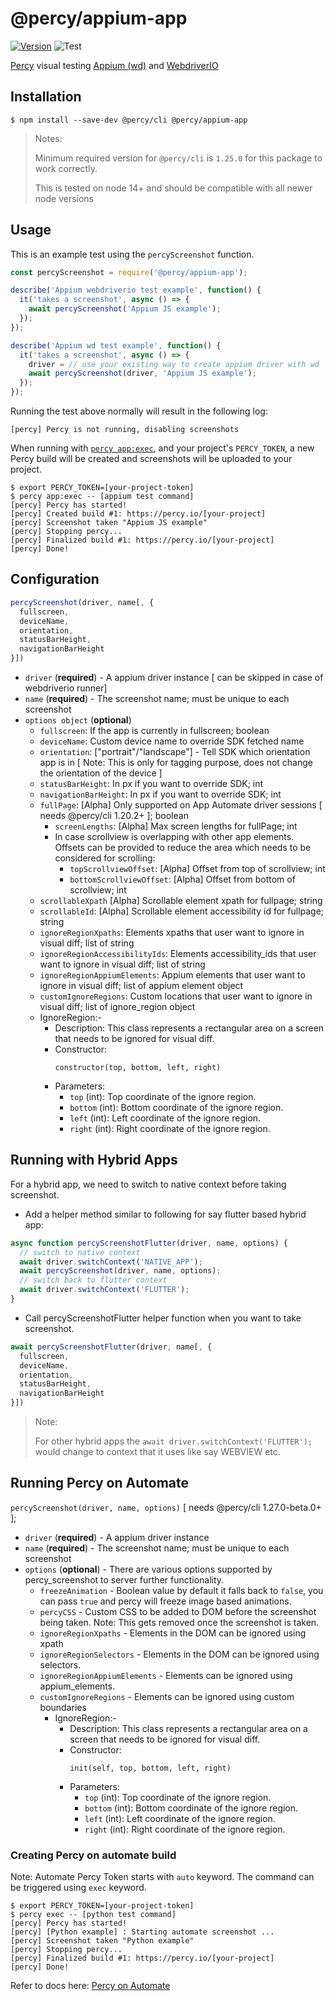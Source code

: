 # @percy/appium-app
[![Version](https://img.shields.io/npm/v/@percy/appium-app.svg)](https://npmjs.org/package/@percy/appium-app)
![Test](https://github.com/percy/percy-appium-js/workflows/Test/badge.svg)

[Percy](https://percy.io) visual testing [Appium (wd)](https://www.npmjs.com/package/wd) and [WebdriverIO](https://webdriver.io/docs/appium-service/)

## Installation

```sh-session
$ npm install --save-dev @percy/cli @percy/appium-app
```
> Notes: 
>
> Minimum required version for `@percy/cli` is `1.25.0` for this package to work correctly.
>
> This is tested on node 14+ and should be compatible with all newer node versions

## Usage

This is an example test using the `percyScreenshot` function.

```js
const percyScreenshot = require('@percy/appium-app');

describe('Appium webdriverio test example', function() {
  it('takes a screenshot', async () => {
    await percyScreenshot('Appium JS example');
  });
});

describe('Appium wd test example', function() {
  it('takes a screenshot', async () => {
    driver = // use your existing way to create appium driver with wd
    await percyScreenshot(driver, 'Appium JS example');
  });
});
```

Running the test above normally will result in the following log:

```sh-session
[percy] Percy is not running, disabling screenshots
```

When running with [`percy
app:exec`](https://github.com/percy/cli/tree/master/packages/cli-exec#app-exec), and your project's
`PERCY_TOKEN`, a new Percy build will be created and screenshots will be uploaded to your project.

```sh-session
$ export PERCY_TOKEN=[your-project-token]
$ percy app:exec -- [appium test command]
[percy] Percy has started!
[percy] Created build #1: https://percy.io/[your-project]
[percy] Screenshot taken "Appium JS example"
[percy] Stopping percy...
[percy] Finalized build #1: https://percy.io/[your-project]
[percy] Done!
```

## Configuration

```js
percyScreenshot(driver, name[, {
  fullscreen,
  deviceName,
  orientation,
  statusBarHeight,
  navigationBarHeight
}])
```

- `driver` (**required**) - A appium driver instance [ can be skipped in case of webdriverio runner]
- `name` (**required**) - The screenshot name; must be unique to each screenshot
- `options object` (**optional**) 
  - `fullscreen`: If the app is currently in fullscreen; boolean
  - `deviceName`: Custom device name to override SDK fetched name
  - `orientation`: ["portrait"/"landscape"] - Tell SDK which orientation app is in [ Note: This is only for tagging purpose, does not change the orientation of the device ]
  - `statusBarHeight`: In px if you want to override SDK; int
  - `navigationBarHeight`: In px if you want to override SDK; int
  - `fullPage`: [Alpha] Only supported on App Automate driver sessions [ needs @percy/cli 1.20.2+ ]; boolean
    - `screenLengths`: [Alpha] Max screen lengths for fullPage; int
    - In case scrollview is overlapping with other app elements. Offsets can be provided to reduce the area which needs to be considered for scrolling:
      - `topScrollviewOffset`: [Alpha] Offset from top of scrollview; int
      - `bottomScrollviewOffset`: [Alpha] Offset from bottom of scrollview; int
  - `scrollableXpath` [Alpha] Scrollable element xpath for fullpage; string
  - `scrollableId`: [Alpha] Scrollable element accessibility id for fullpage; string
  - `ignoreRegionXpaths`: Elements xpaths that user want to ignore in visual diff; list of string
  - `ignoreRegionAccessibilityIds`: Elements accessibility_ids that user want to ignore in visual diff; list of string
  - `ignoreRegionAppiumElements`: Appium elements that user want to ignore in visual diff; list of appium element object
  - `customIgnoreRegions`: Custom locations that user want to ignore in visual diff; list of ignore_region object
  - IgnoreRegion:-
    - Description: This class represents a rectangular area on a screen that needs to be ignored for visual diff.
    - Constructor:
      ```
      constructor(top, bottom, left, right)
      ```
    - Parameters:
      - `top` (int): Top coordinate of the ignore region.
      - `bottom` (int): Bottom coordinate of the ignore region.
      - `left` (int): Left coordinate of the ignore region.
      - `right` (int): Right coordinate of the ignore region.
## Running with Hybrid Apps

For a hybrid app, we need to switch to native context before taking screenshot.

- Add a helper method similar to following for say flutter based hybrid app:
```js
async function percyScreenshotFlutter(driver, name, options) {
  // switch to native context
  await driver.switchContext('NATIVE_APP');
  await percyScreenshot(driver, name, options);
  // switch back to flutter context
  await driver.switchContext('FLUTTER');
}
```

- Call percyScreenshotFlutter helper function when you want to take screenshot.
```js
await percyScreenshotFlutter(driver, name[, {
  fullscreen,
  deviceName,
  orientation,
  statusBarHeight,
  navigationBarHeight
}])
```

> Note: 
>
> For other hybrid apps the `await driver.switchContext('FLUTTER');` would change to context that it uses like say WEBVIEW etc.
>

## Running Percy on Automate
`percyScreenshot(driver, name, options)` [ needs @percy/cli 1.27.0-beta.0+ ];
- `driver` (**required**) - A appium driver instance
- `name` (**required**) - The screenshot name; must be unique to each screenshot
- `options` (**optional**) - There are various options supported by percy_screenshot to server further functionality.
    - `freezeAnimation` - Boolean value by default it falls back to `false`, you can pass `true` and percy will freeze image based animations.
    - `percyCSS` - Custom CSS to be added to DOM before the screenshot being taken. Note: This gets removed once the screenshot is taken.
    - `ignoreRegionXpaths` - Elements in the DOM can be ignored using xpath
    - `ignoreRegionSelectors` - Elements in the DOM can be ignored using selectors.
    - `ignoreRegionAppiumElements` - Elements can be ignored using appium_elements.
    - `customIgnoreRegions` - Elements can be ignored using custom boundaries
      - IgnoreRegion:-
        - Description: This class represents a rectangular area on a screen that needs to be ignored for visual diff.
        - Constructor:
          ```
          init(self, top, bottom, left, right)
          ```
        - Parameters:
          - `top` (int): Top coordinate of the ignore region.
          - `bottom` (int): Bottom coordinate of the ignore region.
          - `left` (int): Left coordinate of the ignore region.
          - `right` (int): Right coordinate of the ignore region.
### Creating Percy on automate build
Note: Automate Percy Token starts with `auto` keyword. The command can be triggered using `exec` keyword.
```sh-session
$ export PERCY_TOKEN=[your-project-token]
$ percy exec -- [python test command]
[percy] Percy has started!
[percy] [Python example] : Starting automate screenshot ...
[percy] Screenshot taken "Python example"
[percy] Stopping percy...
[percy] Finalized build #1: https://percy.io/[your-project]
[percy] Done!
```

Refer to docs here: [Percy on Automate](https://docs.percy.io/docs/integrate-functional-testing-with-visual-testing)
